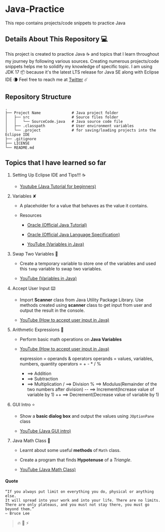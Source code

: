 # Java-Practice

This repo contains projects/code snippets to practice Java

## Details About This Repository :computer:

This project is created to practice Java :coffee: and topics that I learn throughout my journey by following various sources. Creating numerous projects/code snippets helps me to solidify my knowledge of specific topic. I am using JDK 17 :package: because it's the latest LTS release for Java SE along with Eclipse IDE :waning_crescent_moon: Feel free to reach me at [Twitter](https://twitter.com/hmjatt/) :comet:

## Repository Structure

    .
    ├── Project Name              # Java project folder
    │   ├── src                   # Source files folder
    │   │   └── SourceCode.java   # Java source code file
    │   ├── .classpath            # User environment variables
    │   └── .project              # for saving/loading projects into the Eclipse IDE
    ├── .gitignore
    ├── LICENSE
    └── README.md

## Topics that I have learned so far

1. Setting Up Eclipse IDE and Tips!!! ☕

    - [Youtube (Java Tutorial for beginners)](https://www.youtube.com/watch?v=NBIUbTddde4&list=PLZPZq0r_RZOMhCAyywfnYLlrjiVOkdAI1&index=1)


2. Variables ✘

    - A placeholder for a value that behaves as the value it contains.

    - Resources

        - [Oracle (Official Java Tutorial)](https://docs.oracle.com/javase/tutorial/java/nutsandbolts/variables.html)

        - [Oracle (Official Java Language Specification)](https://docs.oracle.com/javase/specs/jls/se17/html/jls-4.html)

        - [YouTube (Variables in Java)](https://www.youtube.com/watch?v=so1iUWaLmKA&list=PLZPZq0r_RZOMhCAyywfnYLlrjiVOkdAI1&index=2)


3. Swap Two Variables 🥤

    - Create a temporary variable to store one of the variables and used this `temp` variable to swap two variables.

    - [YouTube (Variables in Java)](https://www.youtube.com/watch?v=G0mFJUFMzjs&list=PLZPZq0r_RZOMhCAyywfnYLlrjiVOkdAI1&index=3)


4. Accept User Input ⌨️

    - Import **Scanner** class from Java Utility Package Library. Use methods created using **scanner** class to get input from user and output the result in the console.

    - [YouTube (How to accept user input in Java)](https://www.youtube.com/watch?v=wAEPokhj5Q4&list=PLZPZq0r_RZOMhCAyywfnYLlrjiVOkdAI1&index=4)


5. Arithmetic Expressions 🧮

    - Perform basic math operations on **Java Variables**

    - [YouTube (How to accept user input in Java)](https://www.youtube.com/watch?v=wAEPokhj5Q4&list=PLZPZq0r_RZOMhCAyywfnYLlrjiVOkdAI1&index=5)

        expression = operands & operators
        operands = values, variables, numbers, quantity
        operators = + - * / %

        - ==> Addition

        * ==> Subtraction

        - ==> Multiplication
          / ==> Division
          % ==> Modulus(Remainder of the two numbers after division)
          -- ==> Increment(Increase value of variable by 1)
          ++ ==> Decrement(Decrease value of variable by 1)


6. GUI Intro ⭐

	- Show a **basic dialog box** and output the values using `JOptionPane` class

	- [YouTube (Java GUI intro)](https://www.youtube.com/watch?v=rWCnZKF-U3Q&list=PLZPZq0r_RZOMhCAyywfnYLlrjiVOkdAI1&index=6)


7. Java Math Class 📐

	- Learnt about some useful **methods** of `Math` class.

	- Create a program that finds **Hypotenuse** of a *Triangle*.

	- [YouTube (Java Math Class)](https://www.youtube.com/watch?v=w0VTlSOXBs8&list=PLZPZq0r_RZOMhCAyywfnYLlrjiVOkdAI1&index=7)

#### Quote

    “If you always put limit on everything you do, physical or anything else.
    It will spread into your work and into your life. There are no limits.
    There are only plateaus, and you must not stay there, you must go beyond them.”
    — Bruce Lee

> :fire: :milky_way: :zap:
